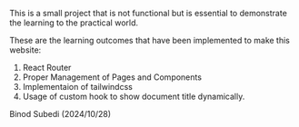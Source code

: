 This is a small project that is not functional but is essential to demonstrate the learning to the practical world.

These are the learning outcomes that have been implemented to make this website:

1.  React Router
2.  Proper Management of Pages and Components
3.  Implementaion of tailwindcss
4.  Usage of custom hook to show document title dynamically.

Binod Subedi (2024/10/28)
